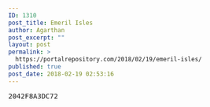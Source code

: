 ```yaml
---
ID: 1310
post_title: Emeril Isles
author: Agarthan
post_excerpt: ""
layout: post
permalink: >
  https://portalrepository.com/2018/02/19/emeril-isles/
published: true
post_date: 2018-02-19 02:53:16
---
```

<pre>2042F8A3DC72</pre>
